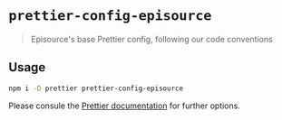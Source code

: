 # `prettier-config-episource`

> Episource's base Prettier config, following our code conventions

## Usage

```sh
npm i -D prettier prettier-config-episource
```

Please consule the [Prettier documentation](https://prettier.io/docs/en/configuration.html#sharing-configurations) for further options.